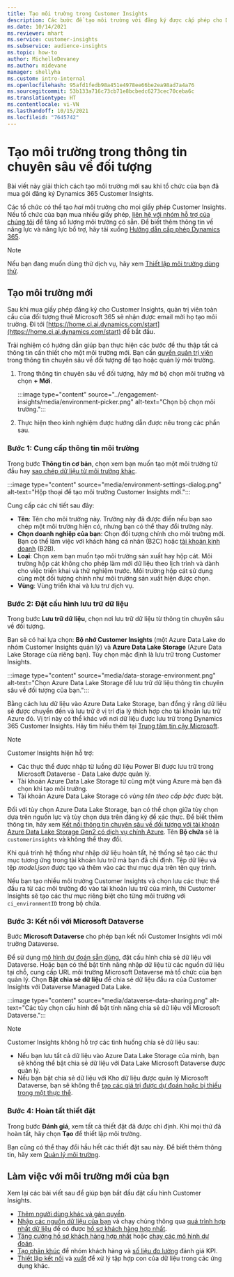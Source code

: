 ```yaml
---
title: Tạo môi trường trong Customer Insights
description: Các bước để tạo môi trường với đăng ký được cấp phép cho Dynamics 365 Customer Insights.
ms.date: 10/14/2021
ms.reviewer: mhart
ms.service: customer-insights
ms.subservice: audience-insights
ms.topic: how-to
author: MichelleDevaney
ms.author: midevane
manager: shellyha
ms.custom: intro-internal
ms.openlocfilehash: 95afd1fedb98a451e4978ee66be2ea98ad7a4a76
ms.sourcegitcommit: 53b133a716c73cb71e8bcbedc6273cec70ceba6c
ms.translationtype: HT
ms.contentlocale: vi-VN
ms.lasthandoff: 10/15/2021
ms.locfileid: "7645742"
---
```

# <a name="create-an-environment-in-audience-insights"></a>Tạo môi trường trong thông tin chuyên sâu về đối tượng

Bài viết này giải thích cách tạo môi trường mới sau khi tổ chức của bạn đã mua gói đăng ký Dynamics 365 Customer Insights. 

Các tổ chức có thể tạo *hai* môi trường cho mọi giấy phép Customer Insights. Nếu tổ chức của bạn mua nhiều giấy phép, [liên hệ với nhóm hỗ trợ của chúng tôi](https://go.microsoft.com/fwlink/?linkid=2079641) để tăng số lượng môi trường có sẵn. Để biết thêm thông tin về năng lực và năng lực bổ trợ, hãy tải xuống [Hướng dẫn cấp phép Dynamics 365](https://go.microsoft.com/fwlink/?LinkId=866544).

> [!NOTE]
> Nếu bạn đang muốn dùng thử dịch vụ, hãy xem [Thiết lập môi trường dùng thử](../trial-signup.md).

## <a name="create-a-new-environment"></a>Tạo môi trường mới

Sau khi mua giấy phép đăng ký cho Customer Insights, quản trị viên toàn cầu của đối tượng thuê Microsoft 365 sẽ nhận được email mời họ tạo môi trường. Đi tới [https://home.ci.ai.dynamics.com/start](https://home.ci.ai.dynamics.com/start) để bắt đầu. 

Trải nghiệm có hướng dẫn giúp bạn thực hiện các bước để thu thập tất cả thông tin cần thiết cho một môi trường mới. Bạn cần [quyền quản trị viên](permissions.md) trong thông tin chuyên sâu về đối tượng để tạo hoặc quản lý môi trường.

1. Trong thông tin chuyên sâu về đối tượng, hãy mở bộ chọn môi trường và chọn **+ Mới**.
  
   :::image type="content" source="../engagement-insights/media/environment-picker.png" alt-text="Chọn bộ chọn môi trường.":::

1. Thực hiện theo kinh nghiệm được hướng dẫn được nêu trong các phần sau.

### <a name="step-1-provide-environment-information"></a>Bước 1: Cung cấp thông tin môi trường

Trong bước **Thông tin cơ bản**, chọn xem bạn muốn tạo một môi trường từ đầu hay [sao chép dữ liệu từ môi trường khác](manage-environments.md#copy-the-environment-configuration).

   :::image type="content" source="media/environment-settings-dialog.png" alt-text="Hộp thoại để tạo môi trường Customer Insights mới.":::

Cung cấp các chi tiết sau đây:
   - **Tên**: Tên cho môi trường này. Trường này đã được điền nếu bạn sao chép một môi trường hiện có, nhưng bạn có thể thay đổi trường này.
   - **Chọn doanh nghiệp của bạn**: Chọn đối tượng chính cho môi trường mới. Bạn có thể làm việc với khách hàng cá nhân (B2C) hoặc [tài khoản kinh doanh](work-with-business-accounts.md) (B2B).
   - **Loại**: Chọn xem bạn muốn tạo môi trường sản xuất hay hộp cát. Môi trường hộp cát không cho phép làm mới dữ liệu theo lịch trình và dành cho việc triển khai và thử nghiệm trước. Môi trường hộp cát sử dụng cùng một đối tượng chính như môi trường sản xuất hiện được chọn.
   - **Vùng**: Vùng triển khai và lưu trư dịch vụ.

### <a name="step-2-configure-data-storage"></a>Bước 2: Đặt cấu hình lưu trữ dữ liệu

Trong bước **Lưu trữ dữ liệu**, chọn nơi lưu trữ dữ liệu từ thông tin chuyên sâu về đối tượng.

Bạn sẽ có hai lựa chọn: **Bộ nhớ Customer Insights** (một Azure Data Lake do nhóm Customer Insights quản lý) và **Azure Data Lake Storage** (Azure Data Lake Storage của riêng bạn). Tùy chọn mặc định là lưu trữ trong Customer Insights.

:::image type="content" source="media/data-storage-environment.png" alt-text="Chọn Azure Data Lake Storage để lưu trữ dữ liệu thông tin chuyên sâu về đối tượng của bạn.":::

Bằng cách lưu dữ liệu vào Azure Data Lake Storage, bạn đồng ý rằng dữ liệu sẽ được chuyển đến và lưu trữ ở vị trí địa lý thích hợp cho tài khoản lưu trữ Azure đó. Vị trí này có thể khác với nơi dữ liệu được lưu trữ trong Dynamics 365 Customer Insights. Hãy tìm hiểu thêm tại [Trung tâm tin cậy Microsoft](https://www.microsoft.com/trust-center).

> [!NOTE]
> Customer Insights hiện hỗ trợ:
> - Các thực thể được nhập từ luồng dữ liệu Power BI được lưu trữ trong Microsoft Dataverse - Data Lake được quản lý.  
> - Tài khoản Azure Data Lake Storage từ cùng một vùng Azure mà bạn đã chọn khi tạo môi trường.
> - Tài khoản Azure Data Lake Storage có *vùng tên theo cấp bậc* được bật.

Đối với tùy chọn Azure Data Lake Storage, bạn có thể chọn giữa tùy chọn dựa trên nguồn lực và tùy chọn dựa trên đăng ký để xác thực. Để biết thêm thông tin, hãy xem [Kết nối thông tin chuyên sâu về đối tượng với tài khoản Azure Data Lake Storage Gen2 có dịch vụ chính Azure](connect-service-principal.md). Tên **Bộ chứa** sẽ là `customerinsights` và không thể thay đổi.

Khi quá trình hệ thống như nhập dữ liệu hoàn tất, hệ thống sẽ tạo các thư mục tương ứng trong tài khoản lưu trữ mà bạn đã chỉ định. Tệp dữ liệu và tệp *model.json* được tạo và thêm vào các thư mục dựa trên tên quy trình.

Nếu bạn tạo nhiều môi trường Customer Insights và chọn lưu các thực thể đầu ra từ các môi trường đó vào tài khoản lưu trữ của mình, thì Customer Insights sẽ tạo các thư mục riêng biệt cho từng môi trường với `ci_environmentID` trong bộ chứa.

### <a name="step-3-connect-to-microsoft-dataverse"></a>Bước 3: Kết nối với Microsoft Dataverse
   
Bước **Microsoft Dataverse** cho phép bạn kết nối Customer Insights với môi trường Dataverse.

Để sử dụng [mô hình dự đoán sẵn dùng](predictions-overview.md#out-of-box-models), đặt cấu hình chia sẻ dữ liệu với Dataverse. Hoặc bạn có thể bật tính năng nhập dữ liệu từ các nguồn dữ liệu tại chỗ, cung cấp URL môi trường Microsoft Dataverse mà tổ chức của bạn quản lý. Chọn **Bật chia sẻ dữ liệu** để chia sẻ dữ liệu đầu ra của Customer Insights với Dataverse Managed Data Lake.

:::image type="content" source="media/dataverse-data-sharing.png" alt-text="Các tùy chọn cấu hình để bật tính năng chia sẻ dữ liệu với Microsoft Dataverse.":::

> [!NOTE]
> Customer Insights không hỗ trợ các tình huống chia sẻ dữ liệu sau:
> - Nếu bạn lưu tất cả dữ liệu vào Azure Data Lake Storage của mình, bạn sẽ không thể bật chia sẻ dữ liệu với Data Lake Microsoft Dataverse được quản lý.
> - Nếu bạn bật chia sẻ dữ liệu với Kho dữ liệu được quản lý Microsoft Dataverse, bạn sẽ không thể [tạo các giá trị được dự đoán hoặc bị thiếu trong một thực thể](predictions.md).

### <a name="step-4-finalize-the-settings"></a>Bước 4: Hoàn tất thiết đặt

Trong bước **Đánh giá**, xem tất cả thiết đặt đã được chỉ định. Khi mọi thứ đã hoàn tất, hãy chọn **Tạo** để thiết lập môi trường. 

Bạn cũng có thể thay đổi hầu hết các thiết đặt sau này. Để biết thêm thông tin, hãy xem [Quản lý môi trường](manage-environments.md).

## <a name="work-with-your-new-environment"></a>Làm việc với môi trường mới của bạn

Xem lại các bài viết sau để giúp bạn bắt đầu đặt cấu hình Customer Insights. 

- [Thêm người dùng khác và gán quyền](permissions.md).
- [Nhập các nguồn dữ liệu của bạn](data-sources.md) và chạy chúng thông qua [quá trình hợp nhất dữ liệu](data-unification.md) để có được [hồ sơ khách hàng hợp nhất](customer-profiles.md).
- [Tăng cường hồ sơ khách hàng hợp nhất](enrichment-hub.md) hoặc [chạy các mô hình dự đoán](predictions-overview.md).
- [Tạo phân khúc](segments.md) để nhóm khách hàng và [số liệu đo lường](measures.md) đánh giá KPI.
- [Thiết lập kết nối](connections.md) và [xuất](export-destinations.md) để xử lý tập hợp con của dữ liệu trong các ứng dụng khác.
